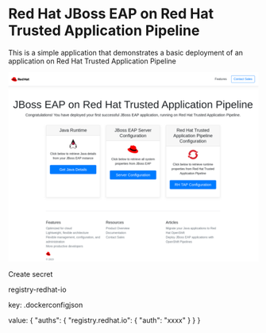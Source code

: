# Red Hat JBoss EAP on Red Hat Trusted Application Pipeline

This is a simple application that demonstrates a basic deployment of an application on Red Hat Trusted Application Pipeline

![Screenshot](src/main/webapp/assets/img/page.png)

Create secret 

registry-redhat-io

key: .dockerconfigjson

value:
{
  "auths": {
    "registry.redhat.io": {
      "auth": "xxxx"
    }
  }
}